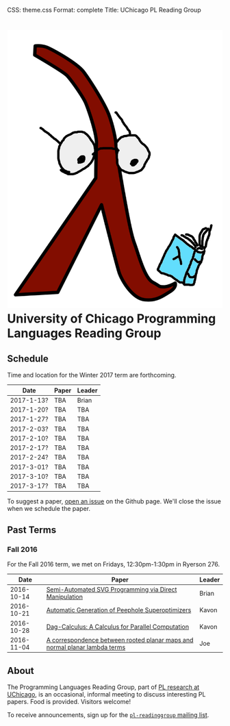 CSS: theme.css
Format: complete
Title: UChicago PL Reading Group

# ![](reading_lambda.png "Reading Lambda") University of Chicago Programming Languages Reading Group

## Schedule

Time and location for the Winter 2017 term are forthcoming.

| Date       | Paper | Leader |
|------------|-------|--------|
| 2017-1-13? | TBA   | Brian  |
| 2017-1-20? | TBA   | TBA    |
| 2017-1-27? | TBA   | TBA    |
| 2017-2-03? | TBA   | TBA    |
| 2017-2-10? | TBA   | TBA    |
| 2017-2-17? | TBA   | TBA    |
| 2017-2-24? | TBA   | TBA    |
| 2017-3-01? | TBA   | TBA    |
| 2017-3-10? | TBA   | TBA    |
| 2017-3-17? | TBA   | TBA    |

To suggest a paper, [open an issue](https://github.com/uchicago-cs/plrg/issues?q=is%3Aissue) on the Github page. We'll close the issue when we schedule the paper.

## Past Terms

### Fall 2016

For the Fall 2016 term, we met on Fridays, 12:30pm-1:30pm in Ryerson 276.

| Date       | Paper                                                                                                                              | Leader |
|------------|------------------------------------------------------------------------------------------------------------------------------------|--------|
| 2016-10-14 | [Semi-Automated SVG Programming via Direct Manipulation](https://arxiv.org/pdf/1608.02829v1.pdf)                                   | Brian  |
| 2016-10-21 | [Automatic Generation of Peephole Superoptimizers](http://theory.stanford.edu/~aiken/publications/papers/asplos06.pdf)             | Kavon  |
| 2016-10-28 | [Dag-Calculus: A Calculus for Parallel Computation](http://www.chargueraud.org/research/2016/dag_calculus/dag_calculus_icfp16.pdf) | Kavon  |
| 2016-11-04 | [A correspondence between rooted planar maps and normal planar lambda terms](http://arxiv.org/pdf/1408.5028v4)                     | Joe    |

## About

The Programming Languages Reading Group, part of [PL research at UChicago](http://pl.cs.uchicago.edu/), is an occasional, informal meeting to discuss interesting PL papers. Food is provided. Visitors welcome!

To receive announcements, sign up for the [`pl-readinggroup` mailing list](https://mailman.cs.uchicago.edu/mailman/listinfo/pl-readinggroup).
